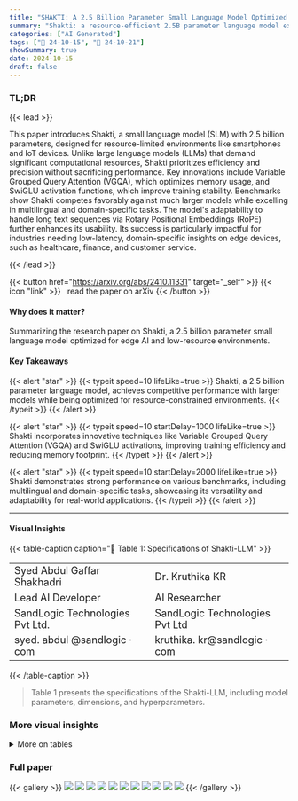 ```yaml
---
title: "SHAKTI: A 2.5 Billion Parameter Small Language Model Optimized for Edge AI and Low-Resource Environments"
summary: "Shakti: a resource-efficient 2.5B parameter language model excels in edge AI, enabling high-performance NLP on low-resource devices."
categories: ["AI Generated"]
tags: ["🔖 24-10-15", "🤗 24-10-21"]
showSummary: true
date: 2024-10-15
draft: false
---
```


### TL;DR


{{< lead >}}

This paper introduces Shakti, a small language model (SLM) with 2.5 billion parameters, designed for resource-limited environments like smartphones and IoT devices.  Unlike large language models (LLMs) that demand significant computational resources, Shakti prioritizes efficiency and precision without sacrificing performance. Key innovations include Variable Grouped Query Attention (VGQA), which optimizes memory usage, and SwiGLU activation functions, which improve training stability.  Benchmarks show Shakti competes favorably against much larger models while excelling in multilingual and domain-specific tasks. The model's adaptability to handle long text sequences via Rotary Positional Embeddings (RoPE) further enhances its usability. Its success is particularly impactful for industries needing low-latency, domain-specific insights on edge devices, such as healthcare, finance, and customer service.

{{< /lead >}}


{{< button href="https://arxiv.org/abs/2410.11331" target="_self" >}}
{{< icon "link" >}} &nbsp; read the paper on arXiv
{{< /button >}}

#### Why does it matter?
Summarizing the research paper on Shakti, a 2.5 billion parameter small language model optimized for edge AI and low-resource environments.
#### Key Takeaways

{{< alert "star" >}}
{{< typeit speed=10 lifeLike=true >}} Shakti, a 2.5 billion parameter language model, achieves competitive performance with larger models while being optimized for resource-constrained environments. {{< /typeit >}}
{{< /alert >}}

{{< alert "star" >}}
{{< typeit speed=10 startDelay=1000 lifeLike=true >}} Shakti incorporates innovative techniques like Variable Grouped Query Attention (VGQA) and SwiGLU activations, improving training efficiency and reducing memory footprint. {{< /typeit >}}
{{< /alert >}}

{{< alert "star" >}}
{{< typeit speed=10 startDelay=2000 lifeLike=true >}} Shakti demonstrates strong performance on various benchmarks, including multilingual and domain-specific tasks, showcasing its versatility and adaptability for real-world applications. {{< /typeit >}}
{{< /alert >}}

------
#### Visual Insights







{{< table-caption caption="🔽 Table 1: Specifications of Shakti-LLM" >}}
<table id='2' style='font-size:18px'><tr><td>Syed Abdul Gaffar Shakhadri</td><td>Dr. Kruthika KR</td></tr><tr><td>Lead AI Developer</td><td>AI Researcher</td></tr><tr><td>SandLogic Technologies Pvt Ltd.</td><td>SandLogic Technologies Pvt Ltd</td></tr><tr><td>syed. abdul @sandlogic · com</td><td>kruthika. kr@sandlogic · com</td></tr></table>{{< /table-caption >}}

> Table 1 presents the specifications of the Shakti-LLM, including model parameters, dimensions, and hyperparameters.



### More visual insights




<details>
<summary>More on tables
</summary>


{{< table-caption caption="🔽 Table 1: Specifications of Shakti-LLM" >}}
<table id='0' style='font-size:18px'><tr><td>Features</td><td>Shakti-LLM Specification</td></tr><tr><td>Model Parameters</td><td>2.5 Billion</td></tr><tr><td>Layers</td><td>16</td></tr><tr><td>Model Dimension</td><td>4096</td></tr><tr><td>FFN Dimension</td><td>4096</td></tr><tr><td>Attention Heads</td><td>32</td></tr><tr><td>Key/Value Heads</td><td>8</td></tr><tr><td>Peak Learning Rate</td><td>3.6e-5</td></tr><tr><td>Activation Function</td><td>SwiGLU</td></tr><tr><td>Vocabulary Size</td><td>128256</td></tr><tr><td>Positional Embeddings</td><td>RoPE (0 = 500,000)</td></tr><tr><td>GPU Consumption (Raw)</td><td>9 GB</td></tr><tr><td>GPU Consumption (Quantized)</td><td>4 GB</td></tr></table>{{< /table-caption >}}

> Table 1 provides a detailed specification of the Shakti-LLM model, outlining its key architectural features and resource requirements.


{{< table-caption caption="🔽 Table 2: Benchmark Comparison of Various Models. Bolded values indicate the highest scores, and underlined values indicate the second highest." >}}
<table id='0' style='font-size:14px'><tr><td>Category</td><td>Benchmark</td><td>Shakti-LLM (2.5B)</td><td>Phi-3 Mini-4k 5</td><td>Gemma 7B 24</td><td>Mistral 7B 4</td><td>Mistral 8x7B 4</td><td>Llama 3 8B 2</td></tr><tr><td>Massive Multitask Language Understanding (MMLU)</td><td>MMLU (5-shot)</td><td>71.7%</td><td>68.8%</td><td>63.6%</td><td>61.7%</td><td>70.5%</td><td>66.5%</td></tr><tr><td>Commonsense Reasoning</td><td>BigBenchHard (0-shot)</td><td>58.2%</td><td>71.7%</td><td>59.6%</td><td>57.3%</td><td>69.7%</td><td>51.5%</td></tr><tr><td>Language Understanding</td><td>Hellaswag (5-shot)</td><td>52.4%</td><td>76.7%</td><td>49.8%</td><td>58.5%</td><td>70.4%</td><td>71.1%</td></tr><tr><td>Reasoning</td><td>PIQA (5-shot)</td><td>86.2 %</td><td>84.2%</td><td>78.1%</td><td>77.7%</td><td>86.0%</td><td>75.7%</td></tr><tr><td>Medical Knowledge</td><td>MedQA (2-shot)</td><td>60.3%</td><td>53.8%</td><td>49.6%</td><td>50.0%</td><td>62.2%</td><td>60.5%</td></tr><tr><td>Social Understanding</td><td>Social QA (5-shot)</td><td>79.2%</td><td>76.6%</td><td>65.5%</td><td>74.6%</td><td>75.9%</td><td>73.9%</td></tr><tr><td>Truthful QA</td><td>Truthful QA (10-shot)</td><td>68.4%</td><td>65.0%</td><td>52.1%</td><td>53.0%</td><td>60.1%</td><td>63.1%</td></tr><tr><td>Factual Knowledge</td><td>Bool Q (0-shot)</td><td>61.1%</td><td>77.6%</td><td>66.0%</td><td>72.2%</td><td>76.6%</td><td>80.9%</td></tr><tr><td>Trivia QA</td><td>Trivia QA (5-shot)</td><td>58.2%</td><td>64.0%</td><td>72.3%</td><td>75.2%</td><td>82.2%</td><td>67.7%</td></tr></table>{{< /table-caption >}}

> Table 2 summarizes the performance of Shakti-LLM compared to other models across key NLP benchmarks.


{{< table-caption caption="🔽 Table 3: Performance comparison of different quantized language models across various hardware platforms. The table shows model names, quantization types, model sizes, and inference speeds (in tokens per second) on GPU, CPU, and Mac systems" >}}
<table id='0' style='font-size:14px'><tr><td>Prompt</td><td>Shakti Response</td><td>Phi-3[5] Response</td></tr><tr><td>1. What word is used to classify a group or family of related living organisms? Two examples being Clytostoma from tropical America and Syneilesis from East Asia.</td><td>The word used to classify a group or family of related living organisms is "genus." Two examples mentioned are Clytostoma from tropical America and Syneilesis from East Asia.</td><td>The word used to classify a group or family of related living organisms is "genus." In the given examples, Clytostoma and Syneilesis are both genera of plants. Clytostoma is a genus of woody-stemmed vines from tropical America, while Syneilesis is a genus of East Asian plants.</td></tr><tr><td>2. Write a short poem that is hard to sing.</td><td>"In silken threads of twilight's hue / A thousand midnights confluence anew / Echoes of forgotten melodies / Whisper secrets to the wind's sighs / Moonlit shadows writhe and twist / To claim the silence as their own / As the stars conspire to atone / For moments left untold"</td><td>"In twilight's realm, where shadows dwell /A labyrinth of whispers none can tell / Thoughts tangle, rhythms burn / Melodies that twist and turn / Verses hard to sing, yet yearn."</td></tr><tr><td>3. What are some must-do activities in Houston, TX area with 11-year-old kids?</td><td>Highlights include Space Center Houston, Houston Zoo, Museum of Natural Science, Kemah Boardwalk, and Moody Gardens. Other options are Buffalo Bayou Park and the Houston Arboretum for outdoor fun.</td><td>Top recommendations include Space Center Houston, Houston Zoo, Kemah Boardwalk, Buffalo Bayou Park, and Discovery Green. It also suggests visiting The Children's Museum of Houston and the Houston Arboretum.</td></tr><tr><td>4. Write a title for a paper where each letter starts with "P" on a very small language model that is more powerful than bigger ones.</td><td>Pioneering Precise Predictions: Proving Phenomenal Performance in Puny yet Powerful Processing</td><td>Pioneering Performance: Proving Power of Petite Preeminent Language Models</td></tr><tr><td>5. Suggest an itinerary for a 3-day trip during the 2026 Winter Olympic Games.</td><td>Day 1: Explore Milan, visiting the Duomo di Milano, Galleria Vittorio Emanuele II, and Castello Sforzesco. Day 2: Travel to Cortina d'Ampezzo, visiting the Olympic Museum and Mount Faloria. Day 3: Attend an Olympic event and explore the Olympic Village in Milan.</td><td>Day 1: Visit the Olympic Park Milano and attend an ice hockey game. Day 2: Travel to Cortina d' Ampezzo, watch alpine skiing events, and explore the Olympic Museum. Day 3: Day trip to Lake Garda, enjoy scenic views, and return to Cortina.</td></tr><tr><td>6. Write a poem about water (Hindi).</td><td>qrfi す ��� / 地 Any 급 agr 층 / PIM AR of / thou す will tykr 중 / 항공제 Sp2f, 地 salvid</td><td>urt す MR 201, thip 时 er / Plift す ����, clot chart dc / Warl す glue,unin 司 2층 / 코리 Hart Mc2, flat 时 ippyk</td></tr><tr><td>7. Share a riddle and answer in Hindi. Shakti</td><td>ucell: " IN be 地 커피 usi tlur, Mill 급 mudi �� tirri ず Cla: 당신의 (kivid Aibl viravia 时 ther 言, 여행에 Airan A'bl 时 uct ipplur)| Table Comparative and Phi-3</td><td>hell: "## pill⌀ 에 ��� Ad clu 希望 Cデマ: PE AR elimi (kilith 국 all 에너머 급 등록 gld 콩)| 3: of</td></tr></table>{{< /table-caption >}}

> Table 3 compares the performance of different quantized language models across various hardware platforms, showing inference speeds in tokens per second for GPU, CPU, and Mac systems.


{{< table-caption caption="🔽 Table 3: Performance comparison of different quantized language models across various hardware platforms. The table shows model names, quantization types, model sizes, and inference speeds (in tokens per second) on GPU, CPU, and Mac systems" >}}
<br><table id='2' style='font-size:22px'><tr><td>Model</td><td>Quantized Type</td><td>Model Size</td><td>GPU (tokens/sec)</td><td>CPU (tokens/sec)</td><td>Mac (tokens/sec)</td></tr><tr><td>Shakti Q4_KM</td><td>Q4_KM</td><td>1.5 GB</td><td>331.09</td><td>18.93</td><td>128</td></tr><tr><td>Shakti Q5 _KM</td><td>Q5 _KM</td><td>1.71 GB</td><td>305.89</td><td>15.90</td><td>110</td></tr><tr><td>Phi-3.1-mini-4k-instruct Q5 _KM 5</td><td>Q5 KM</td><td>2.82 GB</td><td>163.17</td><td>8.44</td><td>74</td></tr><tr><td>Phi-3.1-mini-4k-instruct Q4 KM 5</td><td>Q4 KM</td><td>2.39 GB</td><td>180.4</td><td>10.72</td><td>88.21</td></tr></table>{{< /table-caption >}}

> Table 3 presents a performance comparison of different quantized language models across various hardware platforms, showing model names, quantization types, sizes, and inference speeds.


{{< table-caption caption="🔽 Table 3: Performance comparison of different quantized language models across various hardware platforms. The table shows model names, quantization types, model sizes, and inference speeds (in tokens per second) on GPU, CPU, and Mac systems" >}}
<table id='0' style='font-size:18px'><tr><td></td><td>Tom Henighan, Rewon Child, Aditya Ramesh, Daniel M. Ziegler, Jeffrey Wu, Clemens Winter, Christopher Hesse, Mark Chen, Eric Sigler, Mateusz Litwin, Scott Gray, Benjamin Chess, Jack Clark, Christopher Berner, Sam McCandlish, Alec Radford, Ilya Sutskever, and Dario Amodei. Language models are few-shot learners, 2020.</td></tr><tr><td>[2]</td><td>Hugo Touvron, Thibaut Lavril, Gautier Izacard, Xavier Martinet, Marie-Anne Lachaux, Timothee Lacroix, Baptiste Roziere, Naman Goyal, Eric Hambro, Faisal Azhar, Aurelien Rodriguez, Armand Joulin, Edouard Grave, and Guillaume Lample. Llama: Open and efficient foundation language models, 2023.</td></tr><tr><td>[3]</td><td>Jordan Hoffmann, Sebastian Borgeaud, Arthur Mensch, Elena Buchatskaya, Trevor Cai, Eliza Rutherford, Diego de Las Casas, Lisa Anne Hendricks, Johannes Welbl, Aidan Clark, Tom Hennigan, Eric Noland, Katie Millican, George van den Driessche, Bogdan Damoc, Aurelia Guy, Simon Osindero, Karen Simonyan, Erich Elsen, Jack W. Rae, Oriol Vinyals, and Laurent Sifre. Training compute-optimal large language models, 2022.</td></tr><tr><td>[4]</td><td>Albert Q. Jiang, Alexandre Sablayrolles, Arthur Mensch, Chris Bamford, Devendra Singh Chaplot, Diego de las Casas, Florian Bressand, Gianna Lengyel, Guillaume Lample, Lucile Saulnier, Lelio Renard Lavaud, Marie-Anne Lachaux, Pierre Stock, Teven Le Scao, Thibaut Lavril, Thomas Wang, Timothee Lacroix, and William El Sayed. Mistral 7b, 2023.</td></tr><tr><td>[5]</td><td>Marah Abdin, Jyoti Aneja, Hany Awadalla, and Ahmed Awadallah. Phi-3 technical report: A highly capable language model locally on your phone, 2024.</td></tr><tr><td>[6]</td><td>Noam Shazeer. Glu variants improve transformer, 2020.</td></tr><tr><td>[7]</td><td>Jianlin Su, Yu Lu, Shengfeng Pan, Ahmed Murtadha, Bo Wen, and Yunfeng Liu. Roformer: Enhanced transformer with rotary position embedding, 2023.</td></tr><tr><td>[8]</td><td>Ashish Vaswani, Noam Shazeer, Niki Parmar, Jakob Uszkoreit, Llion Jones, Aidan N. Gomez, Lukasz Kaiser, and Illia Polosukhin. Attention is all you need, 2023.</td></tr><tr><td>[9]</td><td>Jacob Devlin, Ming-Wei Chang, Kenton Lee, and Kristina Toutanova. Bert: Pre-training of deep bidirectional transformers for language understanding, 2019.</td></tr><tr><td>[10]</td><td>Colin Raffel, Noam Shazeer, Adam Roberts, Katherine Lee, Sharan Narang, Michael Matena, Yanqi Zhou, Wei Li, and Peter J. Liu. Exploring the limits of transfer learning with a unified text-to-text transformer, 2023.</td></tr><tr><td>[11]</td><td>Victor Sanh, Lysandre Debut, Julien Chaumond, and Thomas Wolf. Distilbert, a distilled version of bert: smaller, faster, cheaper and lighter, 2020.</td></tr><tr><td>[12]</td><td>Xiaoqi Jiao, Yichun Yin, Lifeng Shang, Xin Jiang, Xiao Chen, Linlin Li, Fang Wang, and Qun Liu. Tinybert: Distilling bert for natural language understanding, 2020.</td></tr><tr><td>[13]</td><td>Zhiqing Sun, Hongkun Yu, Xiaodan Song, Renjie Liu, Yiming Yang, and Denny Zhou. Mobilebert: a compact task-agnostic bert for resource-limited devices, 2020.</td></tr><tr><td>[14]</td><td>Song Han, Huizi Mao, and William J. Dally. Deep compression: Compressing deep neural networks with pruning, trained quantization and huffman coding, 2016.</td></tr><tr><td>[15]</td><td>Thierry Tambe, Coleman Hooper, Lillian Pentecost, Tianyu Jia, En-Yu Yang, Marco Donato, Victor Sanh, Paul N. Whatmough, Alexander M. Rush, David Brooks, and Gu- Yeon Wei. Edgebert: Sentence-level energy optimizations for latency-aware multi-task nlp inference, 2021.</td></tr><tr><td>[16]</td><td>Leon Bergen, Timothy J. O'Donnell, and Dzmitry Bahdanau. Systematic generalization with edge transformers, 2021.</td></tr><tr><td>[17]</td><td>Rafael Rafailov, Archit Sharma, Eric Mitchell, Stefano Ermon, Christopher D. Manning, and Chelsea Finn. Direct preference optimization: Your language model is secretly a reward model, 2024.</td></tr><tr><td>[18]</td><td>Leandro von Werra Rasul, Younes Belkada. Fine-tune llama 2 with dpo. https : //huggingface.co/blog/ dpo-trl 2023. Accessed: 2024-09-26.</td></tr><tr><td>[19]</td><td>Long Ouyang, Jeff Wu, Xu Jiang, Diogo Almeida, Carroll L. Wainwright, Pamela Mishkin, Chong Zhang, Sandhini Agarwal, Katarina Slama, Alex Ray, John Schulman, Jacob Hilton, Fraser Kelton, Luke Miller, Maddie Simens, Amanda Askell, Peter Welinder, Paul Christiano, Jan Leike, and Ryan Lowe. Training language models to follow instructions with human feedback, 2022.</td></tr><tr><td>[20]</td><td>Guillaume Wenzek, Marie-Anne Lachaux, Alexis Conneau, Vishrav Chaudhary, Francisco Guzman, Armand Joulin, and Edouard Grave. Ccnet: Extracting high quality monolingual datasets from web crawl data, 2019.</td></tr><tr><td>[21]</td><td>Wikimedia Foundation. Wikimedia downloads.</td></tr><tr><td>[22]</td><td>Mohammed Safi Ur Rahman Khan, Priyam Mehta, Ananth Sankar, Umashankar Kumaravelan, Sumanth Dod- dapaneni, Suriyaprasaad G, Varun Balan G, Sparsh Jain, Anoop Kunchukuttan, Pratyush Kumar, Raj Dabre, and Mitesh M. Khapra. Indicllmsuite: A blueprint for creating pre-training and fine-tuning datasets for indian languages, 2024.</td></tr></table>{{< /table-caption >}}

> Table 3 compares the performance of different quantized language models across various hardware platforms, showing their inference speeds in tokens per second.


</details>


### Full paper

{{< gallery >}}
<img src="paper_images/1.png" class="grid-w50 md:grid-w33 xl:grid-w25" />
<img src="paper_images/2.png" class="grid-w50 md:grid-w33 xl:grid-w25" />
<img src="paper_images/3.png" class="grid-w50 md:grid-w33 xl:grid-w25" />
<img src="paper_images/4.png" class="grid-w50 md:grid-w33 xl:grid-w25" />
<img src="paper_images/5.png" class="grid-w50 md:grid-w33 xl:grid-w25" />
<img src="paper_images/6.png" class="grid-w50 md:grid-w33 xl:grid-w25" />
<img src="paper_images/7.png" class="grid-w50 md:grid-w33 xl:grid-w25" />
<img src="paper_images/8.png" class="grid-w50 md:grid-w33 xl:grid-w25" />
<img src="paper_images/9.png" class="grid-w50 md:grid-w33 xl:grid-w25" />
<img src="paper_images/10.png" class="grid-w50 md:grid-w33 xl:grid-w25" />
<img src="paper_images/11.png" class="grid-w50 md:grid-w33 xl:grid-w25" />
{{< /gallery >}}